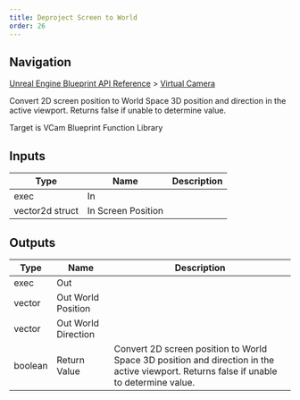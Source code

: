 ```yaml
---
title: Deproject Screen to World
order: 26
---
```

## Navigation

[Unreal Engine Blueprint API Reference](https://dev.epicgames.com/documentation/en-us/unreal-engine/BlueprintAPI) > [Virtual Camera](https://dev.epicgames.com/documentation/en-us/unreal-engine/BlueprintAPI/VirtualCamera_1)

Convert 2D screen position to World Space 3D position and direction in the active viewport. Returns false if unable to determine value.

Target is VCam Blueprint Function Library

## Inputs

| Type | Name | Description |
| --- | --- | --- |
| exec | In |  |
| vector2d struct | In Screen Position |  |

## Outputs

| Type | Name | Description |
| --- | --- | --- |
| exec | Out |  |
| vector | Out World Position |  |
| vector | Out World Direction |  |
| boolean | Return Value | Convert 2D screen position to World Space 3D position and direction in the active viewport. Returns false if unable to determine value. |
